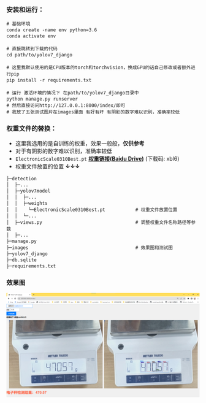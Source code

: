 ### 安装和运行：
```
# 基础环境
conda create -name env python=3.6
conda activate env

# 直接跳转到下载的代码
cd path/to/yolov7_django

# 这里我默认使用的是CPU版本的torch和torchvision，换成GPU的话自己修改或者额外进行pip
pip install -r requirements.txt

# 运行 激活环境的情况下 在path/to/yolov7_django目录中
python manage.py runserver
# 然后直接访问http://127.0.0.1:8000/index/即可
# 我放了五张测试图片在images里面 有好有坏 有阴影的数字难以识别，准确率较低
```

### 权重文件的替换：
* 这里我选用的是自训练的权重，效果一般般，**仅供参考**
* 对于有阴影的数字难以识别，准确率较低
* `ElectronicScale0310Best.pt`    **[权重链接(Baidu Drive)](https://pan.baidu.com/s/12axyZO9wQxFZBLfzV027lQ )** (下载码: xbl6)
* 权重文件放置的位置 **↓↓↓**
```
├─detection
│  ├─...
│  ├─yolov7model
│  │  ├─...
│  │  ├─weights
│  │  	└─ElectronicScale0310Best.pt           # 权重文件放置位置
│  │  └─...
│  ├─views.py                                  # 调整权重文件名称路径等参数
│  ├─...
├─manage.py
├─images                                       # 效果图和测试图
├─yolov7_django
├─db.sqlite
├─requirements.txt
```
### 效果图
![页面效果图](https://github.com/xiaoboluo6/yolov7_django/blob/master/images/%E6%95%88%E6%9E%9C%E5%9B%BE1.png?raw=true)
